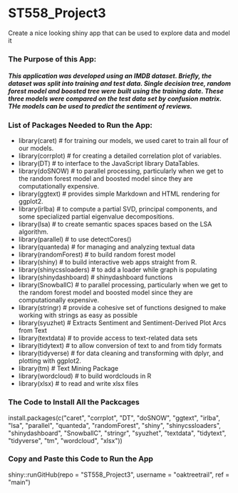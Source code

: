 # ST558_Project3
Create a nice looking shiny app that can be used to explore data and model it

### The Purpose of this App: 
##### This application was developed using an IMDB dataset. Briefly, the dataset was split into training and test data. Single decision tree, random forest model and boosted tree were built using the training date. These three models were compared on the test data set by confusion matrix. THe models can be used to predict the sentiment of reviews.

### List of Packages Needed to Run the App:
- library(caret) # for training our models, we used caret to train all four of our models.
- library(corrplot) # for creating a detailed correlation plot of variables.
- library(DT) # to interface to the JavaScript library DataTables.
- library(doSNOW) # to parallel processing, particularly when we get to the random forest model and boosted model since they are computationally expensive.
- library(ggtext) # provides simple Markdown and HTML rendering for ggplot2.
- library(irlba) # to compute a partial SVD, principal components, and some specialized partial eigenvalue decompositions.
- library(lsa) # to create semantic spaces spaces based on the LSA algorithm.
- library(parallel) # to use detectCores()
- library(quanteda) # for managing and analyzing textual data 
- library(randomForest) # to build random forest model 
- library(shiny) # to build interactive web apps straight from R. 
- library(shinycssloaders) # to add a loader while graph is populating
- library(shinydashboard) # shinydashboard functions
- library(SnowballC) # to parallel processing, particularly when we get to the random forest model and boosted model since they are computationally expensive.
- library(stringr) # provide a cohesive set of functions designed to make working with strings as easy as possible
- library(syuzhet) # Extracts Sentiment and Sentiment-Derived Plot Arcs from Text
- library(textdata) # to provide access to text-related data sets 
- library(tidytext) # to allow conversion of text to and from tidy formats
- library(tidyverse) # for data cleaning and transforming with dplyr, and plotting with ggplot2.
- library(tm) # Text Mining Package
- library(wordcloud) # to build wordclouds in R
- library(xlsx) # to read and write xlsx files       


### The Code to Install All the Packcages
install.packages(c("caret", "corrplot", "DT", "doSNOW", "ggtext", "irlba", "lsa", 
  "parallel",  "quanteda", "randomForest", "shiny", "shinycssloaders", "shinydashboard",
  "SnowballC", "stringr", "syuzhet", "textdata", "tidytext", "tidyverse", "tm",
  "wordcloud", "xlsx"))
  
### Copy and Paste this Code to Run the App 
shiny::runGitHub(repo = "ST558_Project3", username = "oaktreetrail", ref = "main")
